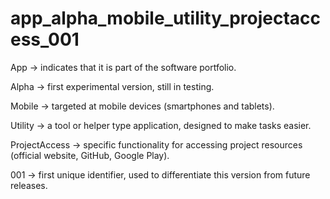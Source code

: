 # app_alpha_mobile_utility_projectaccess_001

App → indicates that it is part of the software portfolio.

Alpha → first experimental version, still in testing.

Mobile → targeted at mobile devices (smartphones and tablets).

Utility → a tool or helper type application, designed to make tasks easier.

ProjectAccess → specific functionality for accessing project resources (official website, GitHub, Google Play).

001 → first unique identifier, used to differentiate this version from future releases.